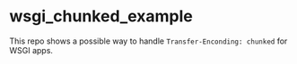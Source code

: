 # wsgi_chunked_example
This repo shows a possible way to handle `Transfer-Enconding: chunked` for WSGI apps.
